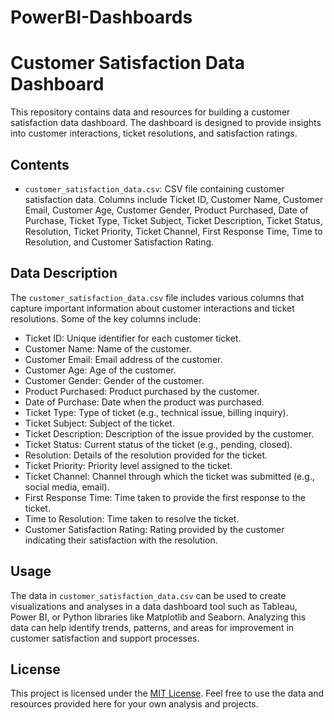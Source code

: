 # PowerBI-Dashboards

# Customer Satisfaction Data Dashboard

This repository contains data and resources for building a customer satisfaction data dashboard. The dashboard is designed to provide insights into customer interactions, ticket resolutions, and satisfaction ratings.

## Contents

- `customer_satisfaction_data.csv`: CSV file containing customer satisfaction data. Columns include Ticket ID, Customer Name, Customer Email, Customer Age, Customer Gender, Product Purchased, Date of Purchase, Ticket Type, Ticket Subject, Ticket Description, Ticket Status, Resolution, Ticket Priority, Ticket Channel, First Response Time, Time to Resolution, and Customer Satisfaction Rating.

## Data Description

The `customer_satisfaction_data.csv` file includes various columns that capture important information about customer interactions and ticket resolutions. Some of the key columns include:

- Ticket ID: Unique identifier for each customer ticket.
- Customer Name: Name of the customer.
- Customer Email: Email address of the customer.
- Customer Age: Age of the customer.
- Customer Gender: Gender of the customer.
- Product Purchased: Product purchased by the customer.
- Date of Purchase: Date when the product was purchased.
- Ticket Type: Type of ticket (e.g., technical issue, billing inquiry).
- Ticket Subject: Subject of the ticket.
- Ticket Description: Description of the issue provided by the customer.
- Ticket Status: Current status of the ticket (e.g., pending, closed).
- Resolution: Details of the resolution provided for the ticket.
- Ticket Priority: Priority level assigned to the ticket.
- Ticket Channel: Channel through which the ticket was submitted (e.g., social media, email).
- First Response Time: Time taken to provide the first response to the ticket.
- Time to Resolution: Time taken to resolve the ticket.
- Customer Satisfaction Rating: Rating provided by the customer indicating their satisfaction with the resolution.

## Usage

The data in `customer_satisfaction_data.csv` can be used to create visualizations and analyses in a data dashboard tool such as Tableau, Power BI, or Python libraries like Matplotlib and Seaborn. Analyzing this data can help identify trends, patterns, and areas for improvement in customer satisfaction and support processes.


## License

This project is licensed under the [MIT License](LICENSE). Feel free to use the data and resources provided here for your own analysis and projects.
